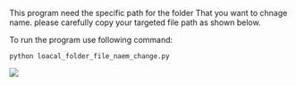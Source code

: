 This program need the specific path for the folder That you want to chnage name. 
please carefully copy your targeted file path as shown below.

To run the program use following command:

```
python loacal_folder_file_naem_change.py
```


<img src="https://raw.githubusercontent.com/foysal3118/Real-Life-use-of-Python/main/pathss.png"/>